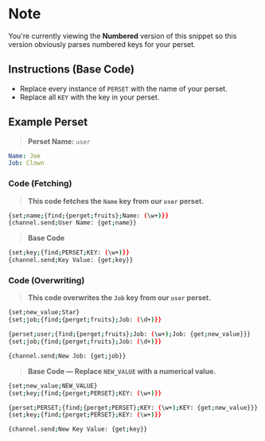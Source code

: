 # Note
You're currently viewing the **Numbered** version of this snippet so this version obviously parses numbered keys for your perset.

## Instructions (Base Code)
- Replace every instance of `PERSET` with the name of your perset.
- Replace all `KEY` with the key in your perset.

## Example Perset
> **Perset Name:** `user`
```yaml
Name: Joe
Job: Clown
```

### Code (Fetching)
> **This code fetches the `Name` key from our `user` perset.**
```sh
{set;name;{find;{perget;fruits};Name: (\w+)}}
{channel.send;User Name: {get;name}}
```
> **Base Code**
```sh
{set;key;{find;PERSET;KEY: (\w+)}}
{channel.send;Key Value: {get;key}}
```



### Code (Overwriting)
> **This code overwrites the `Job` key from our `user` perset.**
```sh
{set;new_value;Star}
{set;job;{find;{perget;fruits};Job: (\d+)}}

{perset;user;{find;{perget;fruits};Job: (\w+);Job: {get;new_value}}}
{set;job;{find;{perget;fruits};Job: (\d+)}}

{channel.send;New Job: {get;job}}
```
> **Base Code — Replace `NEW_VALUE` with a numerical value.**
```sh
{set;new_value;NEW_VALUE}
{set;key;{find;{perget;PERSET};KEY: (\w+)}}

{perset;PERSET;{find;{perget;PERSET};KEY: (\w+);KEY: {get;new_value}}}
{set;key;{find;{perget;PERSET};KEY: (\w+)}}

{channel.send;New Key Value: {get;key}}
```
